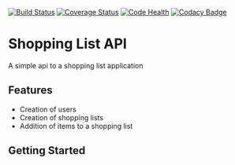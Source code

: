[![Build Status](https://travis-ci.org/Arthur236/shopping-list-api.svg?branch=master)](https://travis-ci.org/Arthur236/shopping-list-api)   [![Coverage Status](https://coveralls.io/repos/github/Arthur236/shopping-list-api/badge.svg?branch=master)](https://coveralls.io/github/Arthur236/shopping-list-api?branch=master)   [![Code Health](https://landscape.io/github/Arthur236/shopping-list-api/master/landscape.svg?style=flat)](https://landscape.io/github/Arthur236/shopping-list-api/master)   [![Codacy Badge](https://api.codacy.com/project/badge/Grade/78995aa52f52492187af656f7c2cc06f)](https://www.codacy.com/app/Arthur236/shopping-list-api?utm_source=github.com&amp;utm_medium=referral&amp;utm_content=Arthur236/shopping-list-api&amp;utm_campaign=Badge_Grade)

# Shopping List API

A simple api to a shopping list application

## Features

* Creation of users
* Creation of shopping lists
* Addition of items to a shopping list

## Getting Started
